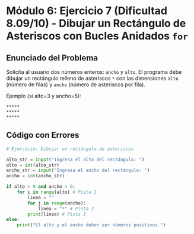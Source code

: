 # Módulo 6: Ejercicio 7 (Dificultad 8.09/10) - Dibujar un Rectángulo de Asteriscos con Bucles Anidados `for`

## Enunciado del Problema

Solicita al usuario dos números enteros: `ancho` y `alto`.
El programa debe dibujar un rectángulo relleno de asteriscos `*` con las dimensiones `alto` (número de filas) y `ancho` (número de asteriscos por fila).

Ejemplo (si alto=3 y ancho=5):
```
*****
*****
*****
```

## Código con Errores

```python
# Ejercicio: Dibujar un rectángulo de asteriscos

alto_str = input("Ingresa el alto del rectángulo: ")
alto = int(alto_str)
ancho_str = input("Ingresa el ancho del rectángulo: ")
ancho = int(ancho_str)

if alto > 0 and ancho > 0:
    for i in range(alto) # Pista 1
        linea = ""
        for j in range(ancho):
            linea = "*" # Pista 2
        print(linea) # Pista 3
else:
    print("El alto y el ancho deben ser números positivos.")
```
